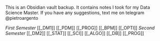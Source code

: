 This is an Obsidian vault backup. It contains notes I took for my Data Science Master. If you have any suggestions, text me on telegram @pietroargento

*First Semester*
[[_DM1]]
[[_PDM]]
[[_PROG]]
[[_BPM]]
[[_OPTI]]
*Second Semester*
[[_DM2]]
[[_STAT]]
[[_SCI]]
[[_ALGO]]
[[_DB]]
[[_PROG]]

